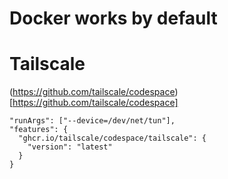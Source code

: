 # Docker works by default 


# Tailscale 

(https://github.com/tailscale/codespace)[https://github.com/tailscale/codespace]
    
    "runArgs": ["--device=/dev/net/tun"],
    "features": {
      "ghcr.io/tailscale/codespace/tailscale": {
        "version": "latest"
      }
    }

